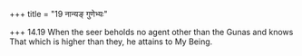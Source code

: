 +++
title = "19 नान्यङ् गुणेभ्यः"

+++
14.19 When the seer beholds no agent other than the Gunas and knows That
which is higher than they, he attains to My Being.
